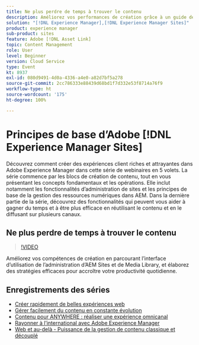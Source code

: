 ```yaml
---
title: Ne plus perdre de temps à trouver le contenu
description: Améliorez vos performances de création grâce à un guide détaillé d’AEM Sites et de Media Library contenant des conseils pratiques pour optimiser votre workflow quotidien.
solution: "[!DNL Experience Manager],[!DNL Experience Manager Sites]"
product: experience manager
sub-product: sites
feature: Adobe [!DNL Asset Link]
topic: Content Management
role: User
level: Beginner
version: Cloud Service
type: Event
kt: 8937
exl-id: 080d9491-4d0a-4336-a4e0-a82d7bf5a278
source-git-commit: 2cc786333e88439d68bd1f7d332e53f8714a76f9
workflow-type: ht
source-wordcount: '175'
ht-degree: 100%

---
```


# Principes de base d’Adobe [!DNL Experience Manager Sites]

Découvrez comment créer des expériences client riches et attrayantes dans Adobe Experience Manager dans cette série de webinaires en 5 volets. La série commence par les blocs de création de contenu, tout en vous présentant les concepts fondamentaux et les opérations. Elle inclut notamment les fonctionnalités d’administration de sites et les principes de base de la gestion des ressources numériques dans AEM. Dans la dernière partie de la série, découvrez des fonctionnalités qui peuvent vous aider à gagner du temps et à être plus efficace en réutilisant le contenu et en le diffusant sur plusieurs canaux.

## Ne plus perdre de temps à trouver le contenu

>[!VIDEO](https://video.tv.adobe.com/v/336983/?quality=12&learn=on&hidetitle=true)

Améliorez vos compétences de création en parcourant l’interface d’utilisation de l’administration d’AEM Sites et de Media Library, et élaborez des stratégies efficaces pour accroître votre productivité quotidienne.

## Enregistrements des séries

* [Créer rapidement de belles expériences web](authoring-fundamentals.md)
* [Gérer facilement du contenu en constante évolution](collaboration-tools.md)
* [Contenu pour ANYWHERE : réaliser une expérience omnicanal](omnichannel-experiences.md)
* [Rayonner à l’international avec Adobe Experience Manager](multi-site-management-web-translation.md)
* [Web et au-delà - Puissance de la gestion de contenu classique et découplé](traditional-headless-content-management.md)
